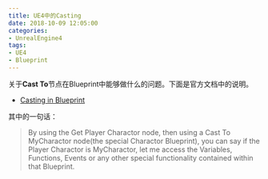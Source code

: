 ```yaml
---
title: UE4中的Casting
date: 2018-10-09 12:05:00
categories:
- UnrealEngine4
tags:
- UE4
- Blueprint
---
```


关于**Cast To**节点在Blueprint中能够做什么的问题。下面是官方文档中的说明。

<!--more-->

- [Casting in Blueprint](api.unrealengine.com/INT/Engine/Blueprints/UserGuide/CastNodes/index.html)

其中的一句话：
> By using the Get Player Charactor node, then using a Cast To MyCharactor node(the special Charactor Blueprint), you can say if the Player Charactor is MyCharactor, let me access the Variables, Functions, Events or any other special functionality contained within that Blueprint.


